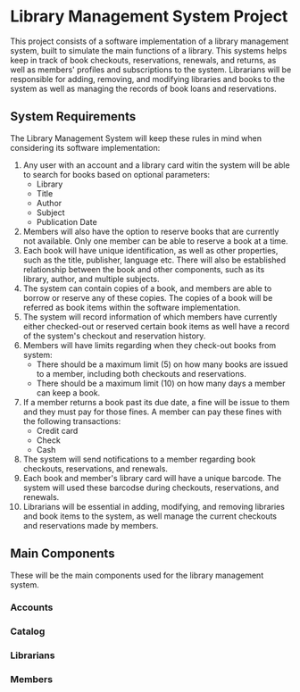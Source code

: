# Library Management System Project
This project consists of a software implementation of a library management system, built to simulate the main functions of a library. This systems helps keep in track of book checkouts, reservations, renewals, and returns, as well as members' profiles and subscriptions to the system. Librarians will be responsible for adding, removing, and modifying libraries and books to the system as well as managing the records of book loans and reservations.

## System Requirements
The Library Management System will keep these rules in mind when considering its software implementation:
1. Any user with an account and a library card witin the system will be able to search for books based on optional parameters:
   * Library
   * Title 
   * Author
   * Subject
   * Publication Date 
2. Members will also have the option to reserve books that are currently not available. Only one member can be able to reserve a book at a time.
3. Each book will have unique identification, as well as other properties, such as the title, publisher, language etc. There will also be established relationship between the book and other components, such as its library, author, and multiple subjects.
4. The system can contain copies of a book, and members are able to borrow or reserve any of these copies. The copies of a book will be referred as book items within the software implementation.
5. The system will record information of which members have currently either checked-out or reserved certain book items as well have a record of the system's checkout and reservation history.
6. Members will have limits regarding when they check-out books from system:
   * There should be a maximum limit (5) on how many books are issued to a member, including both checkouts and reservations.
   * There should be a maximum limit (10) on how many days a member can keep a book.
7. If a member returns a book past its due date, a fine will be issue to them and they must pay for those fines. A member can pay these fines with the following transactions:
   * Credit card
   * Check
   * Cash
8. The system will send notifications to a member regarding book checkouts, reservations, and renewals.
9. Each book and member's library card will have a unique barcode. The system will used these barcodse during checkouts, reservations, and renewals.
10. Librarians will be essential in adding, modifying, and removing libraries and book items to the system, as well manage the current checkouts and reservations made by members.

## Main Components
These will be the main components used for the library management system.

### Accounts


### Catalog


### Librarians


### Members

